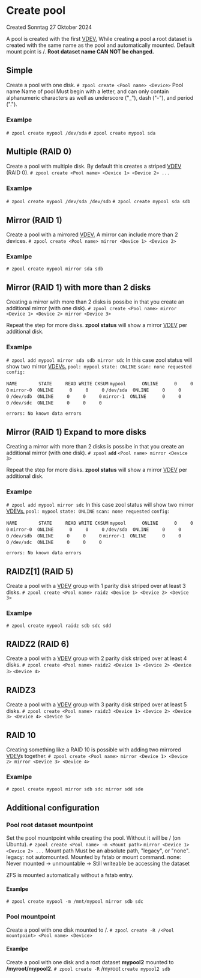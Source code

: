 # Create pool
Created Sonntag 27 Oktober 2024

A pool is created with the first [VDEV.](../../../../../../Glossary/ZFS/VDEV.md)
While creating a pool a root dataset is created with the same name as the pool and automatically mounted. Default mount point is /<Pool name>.
**Root dataset name CAN NOT be changed.**

Simple
------
Create a pool with one disk.
``# zpool create <Pool name> <Device>``
Pool name	Name of pool
Must begin with  a  letter,  and  can  only  contain  alphanumeric characters  as  well as underscore ("_"), dash ("-"), and period (".").

### Examlpe
``# zpool create mypool /dev/sda``
``# zpool create mypool sda``

Multiple (RAID 0)
-----------------
Create a pool with multiple disk. By default this creates a striped [VDEV](../../../../../../Glossary/ZFS/VDEV.md) (RAID 0).
``# zpool create <Pool name> <Device 1> <Device 2> ...``
### Examlpe
``# zpool create mypool /dev/sda /dev/sdb``
``# zpool create mypool sda sdb``

Mirror (RAID 1)
---------------
Create a pool with a mirrored [VDEV.](../../../../../../Glossary/ZFS/VDEV.md) A mirror can include more than 2 devices.
``# zpool create <Pool name> mirror <Device 1> <Device 2>``
### Examlpe
``# zpool create mypool mirror sda sdb``

Mirror (RAID 1) with more than 2 disks
--------------------------------------
Creating a mirror with more than 2 disks is possibe in that you create an additional mirror (with one disk).
``# zpool create <Pool name> mirror <Device 1> <Device 2> mirror <Device 3>``

Repeat the step for more disks.
**zpool status** will show a mirror [VDEV](../../../../../../Glossary/ZFS/VDEV.md) per additional disk.
### Examlpe
``# zpool add mypool mirror sda sdb mirror sdc``
In this case zool status will show two mirror [VDEVs.](../../../../../../Glossary/ZFS/VDEV.md)
  ``pool: mypool``
 ``state: ONLINE``
  ``scan: none requested``
``config:``

``NAME        STATE     READ WRITE CKSUM``
``mypool      ONLINE      0     0     0``
  ``mirror-0  ONLINE      0     0     0``
``/dev/sda  ONLINE     0     0     0``
``/dev/sdb  ONLINE     0     0     0``
  ``mirror-1  ONLINE      0     0     0``
``/dev/sdc  ONLINE     0     0     0``

``errors: No known data errors``

Mirror (RAID 1) Expand to more disks
------------------------------------
Creating a mirror with more than 2 disks is possibe in that you create an additional mirror (with one disk).
``# zpool`` **``add``** ``<Pool name> mirror <Device 3>``

Repeat the step for more disks.
**zpool status** will show a mirror [VDEV](../../../../../../Glossary/ZFS/VDEV.md) per additional disk.
### Examlpe
``# zpool add mypool mirror sdc``
In this case zool status will show two mirror [VDEVs.](../../../../../../Glossary/ZFS/VDEV.md)
  ``pool: mypool``
 ``state: ONLINE``
  ``scan: none requested``
``config:``

``NAME        STATE     READ WRITE CKSUM``
``mypool      ONLINE      0     0     0``
  ``mirror-0  ONLINE      0     0     0``
``/dev/sda  ONLINE     0     0     0``
``/dev/sdb  ONLINE     0     0     0``
  ``mirror-1  ONLINE      0     0     0``
``/dev/sdc  ONLINE     0     0     0``

``errors: No known data errors``

RAIDZ[1] (RAID 5)
-----------------
Create a pool with a [VDEV](../../../../../../Glossary/ZFS/VDEV.md) group with 1 parity disk striped over at least 3 disks.
``# zpool create <Pool name> raidz <Device 1> <Device 2> <Device 3>``
### Examlpe
``# zpool create mypool raidz sdb sdc sdd``

RAIDZ2 (RAID 6)
---------------
Create a pool with a [VDEV](../../../../../../Glossary/ZFS/VDEV.md) group with 2 parity disk striped over at least 4 disks.
``# zpool create <Pool name> raidz2 <Device 1> <Device 2> <Device 3>`` ``<Device 4>``

RAIDZ3
------
Create a pool with a [VDEV](../../../../../../Glossary/ZFS/VDEV.md) group with 3 parity disk striped over at least 5 disks.
``# zpool create <Pool name> raidz3 <Device 1> <Device 2> <Device 3> <Device 4> <Device 5>``

RAID 10
-------
Creating something like a RAID 10 is possible with adding two mirrored [VDEV](../../../../../../Glossary/ZFS/VDEV.md)s together.
``# zpool create <Pool name> mirror <Device 1> <Device 2> mirror <Device 3> <Device 4>``
### Examlpe
``# zpool create mypool mirror sdb sdc mirror sdd sde``

Additional configuration
------------------------
### Pool root dataset mountpoint
Set the pool mountpoint while creating the pool. Without it will be /<Pool name> (on Ubuntu).
``# zpool create <Pool name> -m <Mount path>`` ``mirror <Device 1> <Device 2> ...``
Mount path	Must be an absolute path, "legacy", or "none".
legacy: not automounted. Mounted by fstab or mount command.
none:	Never mounted -> unmountable -> Still writeable be accessing the dataset

ZFS is mounted automatically without a fstab entry.
#### Examlpe
``# zpool create mypool -m /mnt/mypool mirror sdb sdc``
### Pool mountpoint
Create a pool with one disk mounted to /<Pool mountpoint>.
``# zpool create -R /<Pool mountpoint> <Pool name> <Device>``
#### Examlpe
Create a pool with one disk and a root dataset **mypool2** mounted to **/myroot/mypool2**.
``# zpool create -R`` /myroot ``create mypool2 sdb``

